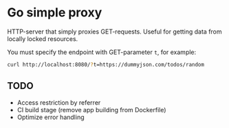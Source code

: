 # Go simple proxy

HTTP-server that simply proxies GET-requests. Useful for getting data from locally locked resources.

You must specify the endpoint with GET-parameter `t`, for example:
```bash
curl http://localhost:8080/?t=https://dummyjson.com/todos/random
```

## TODO

* Access restriction by referrer
* CI build stage (remove app building from Dockerfile)
* Optimize error handling
